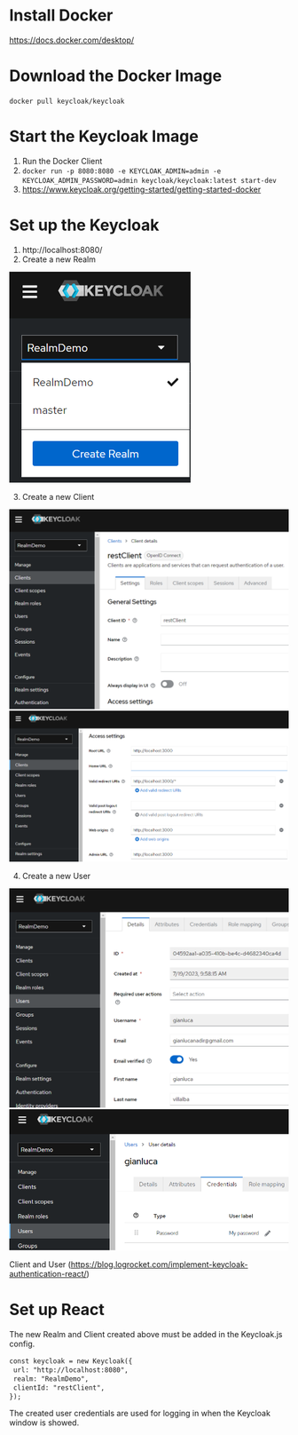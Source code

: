 # Install Docker

https://docs.docker.com/desktop/

# Download the Docker Image

`docker pull keycloak/keycloak`

# Start the Keycloak Image

1. Run the Docker Client
2. `docker run -p 8080:8080 -e KEYCLOAK_ADMIN=admin -e KEYCLOAK_ADMIN_PASSWORD=admin keycloak/keycloak:latest start-dev`
3. https://www.keycloak.org/getting-started/getting-started-docker

# Set up the Keycloak

1. http://localhost:8080/
2. Create a new Realm

![alt text](/images/realm.png "Realm")

3. Create a new Client

![alt text](/images/client1.png "Realm")
![alt text](/images/client2.png "Realm")

4. Create a new User

![alt text](/images/user1.png "Realm")
![alt text](/images/user2.png "Realm")

Client and User (https://blog.logrocket.com/implement-keycloak-authentication-react/)
# Set up React

The new Realm and Client created above must be added in the Keycloak.js config.

```
const keycloak = new Keycloak({
 url: "http://localhost:8080",
 realm: "RealmDemo",
 clientId: "restClient",
});
```

The created user credentials are used for logging in when the Keycloak window is showed.
